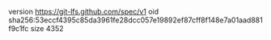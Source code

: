 version https://git-lfs.github.com/spec/v1
oid sha256:53eccf4395c85da3961fe28dcc057e19892ef87cff8f148e7a01aad881f9c1fc
size 4352
